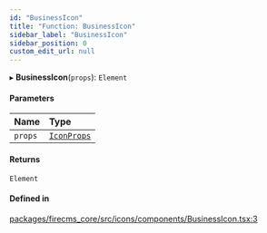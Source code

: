 ```yaml
---
id: "BusinessIcon"
title: "Function: BusinessIcon"
sidebar_label: "BusinessIcon"
sidebar_position: 0
custom_edit_url: null
---
```


▸ **BusinessIcon**(`props`): `Element`

#### Parameters

| Name | Type |
| :------ | :------ |
| `props` | [`IconProps`](../types/IconProps.md) |

#### Returns

`Element`

#### Defined in

[packages/firecms_core/src/icons/components/BusinessIcon.tsx:3](https://github.com/FireCMSco/firecms/blob/d45f3739/packages/firecms_core/src/icons/components/BusinessIcon.tsx#L3)
